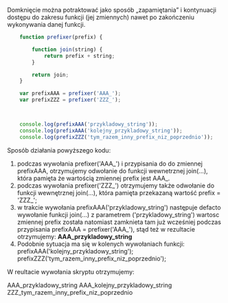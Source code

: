 Domknięcie można potraktować jako sposób „zapamiętania” i kontynuacji
dostępu do zakresu funkcji (jej zmiennych) nawet po zakończeniu wykonywania
danej funkcji.

```javascript
    function prefixer(prefix) {

        function join(string) {
            return prefix + string;
        }

        return join;
    }

    var prefixAAA = prefixer('AAA_');
    var prefixZZZ = prefixer('ZZZ_');



    console.log(prefixAAA('przykladowy_string'));
    console.log(prefixAAA('kolejny_przykladowy_string'));
    console.log(prefixZZZ('tym_razem_inny_prefix_niz_poprzednio'));
```

Sposób działania powyższego kodu:
1. podczas wywołania prefixer('AAA_') i przypisania do do zmiennej prefixAAA, otrzymujemy odwołanie do funkcji wewnetrznej
join(...), która pamięta że wartością zmiennej prefix jest AAA_.
2. podczas wywołania prefixer('ZZZ_') otrzymujemy także odwołanie do funkcji wewnętrznej join(...),
która pamięta przekazaną wartość prefix = 'ZZZ_';
3. w trakcie wywołania prefixAAA('przykladowy_string') następuje defacto wywołanie funkcji join(...)
z parametrem ('przykladowy_string') wartosc zmiennej prefix została natomiast zamknieta tam już wcześniej
podczas przypisania prefixAAA = prefixer('AAA_'), stąd też w rezultacie otrzymujemy:
**AAA_przykladowy_string**
4. Podobnie sytuacja ma się w kolenych wywołaniach funkcji:
prefixAAA('kolejny_przykladowy_string');
prefixZZZ('tym_razem_inny_prefix_niz_poprzednio');

W reultacie wywołania skryptu otrzymujemy:

AAA_przykladowy_string
AAA_kolejny_przykladowy_string 
ZZZ_tym_razem_inny_prefix_niz_poprzednio
